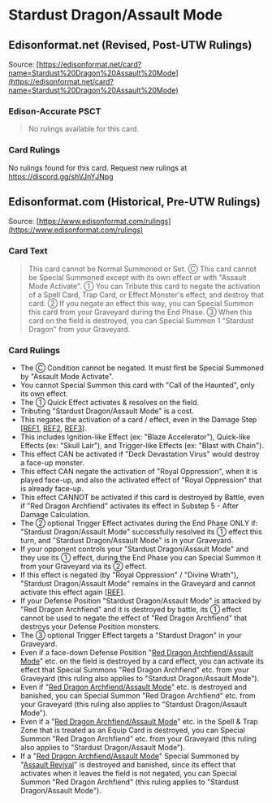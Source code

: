 # Stardust Dragon/Assault Mode

## Edisonformat.net (Revised, Post-UTW Rulings)

Source: [https://edisonformat.net/card?name=Stardust%20Dragon%20Assault%20Mode](https://edisonformat.net/card?name=Stardust%20Dragon%20Assault%20Mode)

### Edison-Accurate PSCT

> No rulings available for this card.

### Card Rulings

No rulings found for this card. Request new rulings at https://discord.gg/shVJnYJNpg


## Edisonformat.com (Historical, Pre-UTW Rulings)

Source: [https://www.edisonformat.com/rulings](https://www.edisonformat.com/rulings)

### Card Text

> This card cannot be Normal Summoned or Set. Ⓒ This card cannot be Special Summoned except with its own effect or with "Assault Mode Activate". ① You can Tribute this card to negate the activation of a Spell Card, Trap Card, or Effect Monster's effect, and destroy that card. ② If you negate an effect this way, you can Special Summon this card from your Graveyard during the End Phase. ③ When this card on the field is destroyed, you can Special Summon 1 "Stardust Dragon" from your Graveyard.

### Card Rulings

*   The Ⓒ Condition cannot be negated. It must first be Special Summoned by "Assault Mode Activate".
*   You cannot Special Summon this card with "Call of the Haunted", only its own effect.
*   The ① Quick Effect activates & resolves on the field.
*   Tributing "Stardust Dragon/Assault Mode" is a cost.
*   This negates the activation of a card / effect, even in the Damage Step \[[REF1](https://www.pojo.biz/board/showthread.php?t=798093), [REF2](https://www.pojo.biz/board/showthread.php?t=763404), [REF3](https://www.pojo.biz/board/showthread.php?t=1233972)\].
*   This includes Ignition-like Effect (ex: "Blaze Accelerator"), Quick-like Effects (ex: "Skull Lair"), and Trigger-like Effects (ex: "Blast with Chain").
*   This effect CAN be activated if "Deck Devastation Virus" would destroy a face-up monster.
*   This effect CAN negate the activation of "Royal Oppression", when it is played face-up, and also the activated effect of "Royal Oppression" that is already face-up.
*   This effect CANNOT be activated if this card is destroyed by Battle, even if "Red Dragon Archfiend" activates its effect in Substep 5 - After Damage Calculation.
*   The ② optional Trigger Effect activates during the End Phase ONLY if: "Stardust Dragon/Assault Mode" successfully resolved its ① effect this turn, and "Stardust Dragon/Assault Mode" is in your Graveyard.
*   If your opponent controls your "Stardust Dragon/Assault Mode" and they use its ① effect, during the End Phase you can Special Summon it from your Graveyard via its ② effect.
*   If this effect is negated (by "Royal Oppression" / "Divine Wrath"), "Stardust Dragon/Assault Mode" remains in the Graveyard and cannot activate this effect again \[[REF](https://www.pojo.biz/board/showthread.php?t=656779)\].
*   If your Defense Position "Stardust Dragon/Assault Mode" is attacked by "Red Dragon Archfiend" and it is destroyed by battle, its ① effect cannot be used to negate the effect of "Red Dragon Archfiend" that destroys your Defense Position monsters.
*   The ③ optional Trigger Effect targets a "Stardust Dragon" in your Graveyard.
*   Even if a face-down Defense Position "[Red Dragon Archfiend/Assault Mode](https://yugipedia.com/wiki/Red_Dragon_Archfiend/Assault_Mode)" etc. on the field is destroyed by a card effect, you can activate its effect that Special Summons "Red Dragon Archfiend" etc. from your Graveyard (this ruling also applies to "Stardust Dragon/Assault Mode").
*   Even if "[Red Dragon Archfiend/Assault Mode](https://yugipedia.com/wiki/Red_Dragon_Archfiend/Assault_Mode)" etc. is destroyed and banished, you can Special Summon "Red Dragon Archfiend" etc. from your Graveyard (this ruling also applies to "Stardust Dragon/Assault Mode").
*   Even if a "[Red Dragon Archfiend/Assault Mode](https://yugipedia.com/wiki/Red_Dragon_Archfiend/Assault_Mode)" etc. in the Spell & Trap Zone that is treated as an Equip Card is destroyed, you can Special Summon "Red Dragon Archfiend" etc. from your Graveyard (this ruling also applies to "Stardust Dragon/Assault Mode").
*   If a "[Red Dragon Archfiend/Assault Mode](https://yugipedia.com/wiki/Red_Dragon_Archfiend/Assault_Mode)" Special Summoned by "[Assault Revival](https://yugipedia.com/wiki/Assault_Revival)" is destroyed and banished, since its effect that activates when it leaves the field is not negated, you can Special Summon "Red Dragon Archfiend" (this ruling applies to "Stardust Dragon/Assault Mode").


